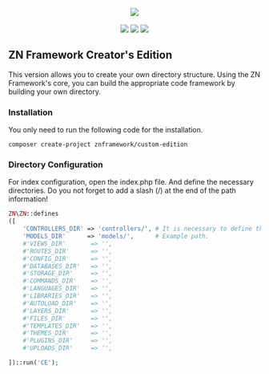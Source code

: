 <p align="center">
	<img src="https://www.znframework.com/Projects/Frontend/Resources/Files/logo/gitlogo.png" style="max-width:300px"><br><br>
    <a title="copy to clipboard" class="copy_on_clip" data-clipboard-target="#latest_stable_version_markdown">
        <img class="spinned latest_stable_version_img" src="https://poser.pugx.org/znframework/custom-edition/v/stable" style="display: inline;">
    </a>
    <a title="copy to clipboard" class="copy_on_clip" data-clipboard-target="#latest_unstable_version_markdown">
        <img class="spinned latest_unstable_version_img" src="https://poser.pugx.org/znframework/custom-edition/v/unstable" style="display: inline;">
    </a>
    <a title="copy to clipboard" class="copy_on_clip" data-clipboard-target="#license_markdown">
        <img class="spinned license_img" src="https://poser.pugx.org/znframework/custom-edition/license" style="display: inline;">
    </a>
</p>
<h2>ZN Framework Creator's Edition</h2>
<p>
This version allows you to create your own directory structure. Using the ZN Framework's core, you can build the appropriate code framework by building your own directory.
</p>

<h3>Installation</h3>
<p>
You only need to run the following code for the installation.
</p>

```
composer create-project znframework/custom-edition
```

<h3>Directory Configuration</h3>
<p>
For index configuration, open the index.php file. And define the necessary directories. Do you not forget to add a slash (/) at the end of the path information!
</p>

```php
ZN\ZN::defines
([
    'CONTROLLERS_DIR' => 'controllers/', # It is necessary to define this constant.
    'MODELS_DIR'      => 'models/',      # Example path.
    #'VIEWS_DIR'       => '',
    #'ROUTES_DIR'      => '',
    #'CONFIG_DIR'      => '',
    #'DATABASES_DIR'   => '',
    #'STORAGE_DIR'     => '',
    #'COMMANDS_DIR'    => '',
    #'LANGUAGES_DIR'   => '',
    #'LIBRARIES_DIR'   => '',
    #'AUTOLOAD_DIR'    => '',
    #'LAYERS_DIR'      => '',
    #'FILES_DIR'       => '',
    #'TEMPLATES_DIR'   => '',
    #'THEMES_DIR'      => '',
    #'PLUGINS_DIR'     => '',
    #'UPLOADS_DIR'     => '',

])::run('CE');
```